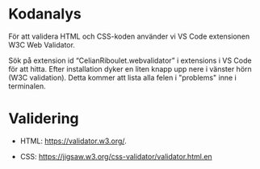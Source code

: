 # Kodanalys
För att validera HTML och CSS-koden använder vi VS Code extensionen W3C Web Validator.

 Sök på extension id “CelianRiboulet.webvalidator” i extensions i VS Code för att hitta.
 Efter installation dyker en liten knapp upp nere i vänster hörn (W3C validation).
 Detta kommer att lista alla felen i "problems" inne i terminalen.
 
 # Validering
* HTML: https://validator.w3.org/.

* CSS: https://jigsaw.w3.org/css-validator/validator.html.en
